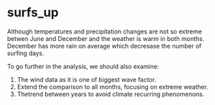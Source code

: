 # surfs_up

Although temperatures and precipitation changes are not so extreme betwen June and December and the weather is warm in both months. 
December has more rain on average which decresase the number of surfing days. 

To go further in the analysis, we should also examine:
1. The wind data as it is one of biggest wave factor. 
2. Extend the comparison to all months, focusing on extreme weather.
3. Thetrend between years to avoid climate recurring phenomenons. 

